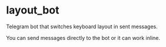 # layout_bot
Telegram bot that switches keyboard layout in sent messages.

You can send messages directly to the bot or it can work inline.
